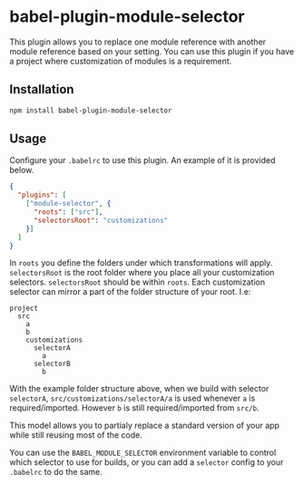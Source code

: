# babel-plugin-module-selector

This plugin allows you to replace one module reference with another module reference based on your setting. You can use this plugin if you have a project where customization of modules is a requirement.

## Installation

```bash
npm install babel-plugin-module-selector
```

## Usage

Configure your `.babelrc` to use this plugin. An example of it is provided below.

```json
{
  "plugins": [
    ["module-selector", {
      "roots": ["src"],
      "selectorsRoot": "customizations"
    }]
  ]
}
```

In `roots` you define the folders under which transformations will apply. `selectorsRoot` is the root folder where you place all your customization selectors. `selectorsRoot` should be within `roots`. Each customization selector can mirror a part of the folder structure of your root. I.e:

```
project
  src
    a
    b
    customizations
      selectorA
        a
      selectorB
        b
```

With the example folder structure above, when we build with selector `selectorA`, `src/customizations/selectorA/a` is used whenever `a` is required/imported. However `b` is still required/imported from `src/b`.

This model allows you to partialy replace a standard version of your app while still reusing most of the code.

You can use the `BABEL_MODULE_SELECTOR` environment variable to control which selector to use for builds, or you can add a `selector` config to your `.babelrc` to do the same.
